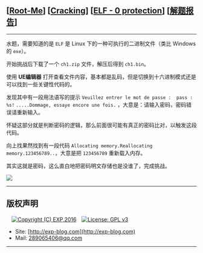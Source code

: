 ## [[Root-Me](https://www.root-me.org/)] [[Cracking](https://www.root-me.org/en/Challenges/Cracking/)] [[ELF - 0 protection](https://www.root-me.org/en/Challenges/Cracking/ELF-0-protection)] [[解题报告](https://exp-blog.com/safe/ctf/rootme/cracking/elf-0protection/)]

------

水题，需要知道的是 `ELF` 是 Linux 下的一种可执行的二进制文件（类比 Windows 的 `exe`）。

开始挑战后下载了一个 `ch1.zip` 文件，解压后得到 `ch1.bin`。

使用 **UE编辑器** 打开查看文件内容，基本都是乱码，但是切换到十六进制模式还是可以找到一些关键性代码的。

发现其中有一段用法语写的提示 `Veuillez entrer le mot de passe :  pass : %s!` `.....Dommage, essaye encore une fois.` ，大意是：请输入密码，密码错误请重新输入。

怀疑这部分就是判断密码的逻辑，那么前面很可能有真正的密码比对，以触发这段代码。

向上找果然找到有一段代码 `Allocating memory.Reallocating memory.123456789..`，大意是把 `123456789` 重新载入内存。

其实这就是密码，这么直白地把密码明文存储也是没谁了，完成挑战。

![](https://github.com/lyy289065406/CTF-Solving-Reports/blob/master/rootme/Cracking/%5B01%5D%20%5B5P%5D%20ELF%20-%200%20protection/imgs/01.png)

------

## 版权声明

　[![Copyright (C) EXP,2016](https://img.shields.io/badge/Copyright%20(C)-EXP%202016-blue.svg)](http://exp-blog.com)　[![License: GPL v3](https://img.shields.io/badge/License-GPL%20v3-blue.svg)](https://www.gnu.org/licenses/gpl-3.0)
  

- Site: [http://exp-blog.com](http://exp-blog.com) 
- Mail: <a href="mailto:289065406@qq.com?subject=[EXP's Github]%20Your%20Question%20（请写下您的疑问）&amp;body=What%20can%20I%20help%20you?%20（需要我提供什么帮助吗？）">289065406@qq.com</a>


------
